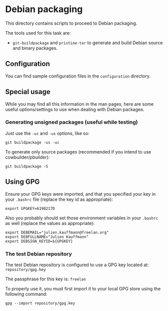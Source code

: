 Debian packaging
================

This directory contains scripts to proceed to Debian packaging.

The tools used for this task are:

* `git-buildpackage` and `pristine-tar` to generate and build Debian source and binary packages.

Configuration
-------------

You can find sample configuration files in the `configuration` directory.

Special usage
-------------

While you may find all this information in the man pages, here are some useful options/settings to use when dealing with Debian packages.

### Generating unsigned packages (useful while testing)

Just use the `-uc` and `-us` options, like so:

    git buildpackage -us -uc

To generate only source packages (recommended if you intend to use cowbuilder/pbuilder):

    git buildpackage -S

Using GPG
---------

Ensure your GPG keys were imported, and that you specified your key in your `.bashrc` file (replace the key id as appropriate):

    export GPGKEY=6198217D

Also you probably should set those environment variables in your `.bashrc` as well (replace the values as appropriate):

    export DEBEMAIL="julien.kauffmann@freelan.org"
    export DEBFULLNAME="Julien Kauffmann"
    export DEBSIGN_KEYID=${GPGKEY}

### The test Debian repository

The test Debian repository is configured to use a GPG key located at: `repository/gpg.key`

The passphrase for this key is: `freelan`

To properly use it, you must first import it to your local GPG store using the following command:

    gpg --import repository/gpg.key
